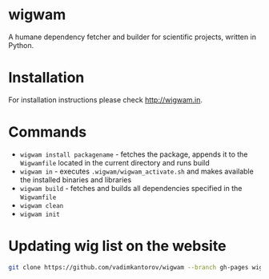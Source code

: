 # wigwam
A humane dependency fetcher and builder for scientific projects, written in Python.

# Installation
For installation instructions please check http://wigwam.in.

# Commands
 - ```wigwam install packagename``` - fetches the package, appends it to the ```Wigwamfile``` located in the current directory and runs build
 - ```wigwam in``` - executes ```.wigwam/wigwam_activate.sh``` and makes available the installed binaries and libraries
 - ```wigwam build``` - fetches and builds all dependencies specified in the ```Wigwamfile```
 - ```wigwam clean```
 - ```wigwam init```
 
# Updating wig list on the website
```bash
git clone https://github.com/vadimkantorov/wigwam --branch gh-pages wigwam_site_update && cd wigwam_site_update && wigwam search --json > _data/wigs.json && git commit -a -m 'Update wigs.json by "wigwam search --json"' && git push && cd .. || rm -rf wigwam_site_update
```
